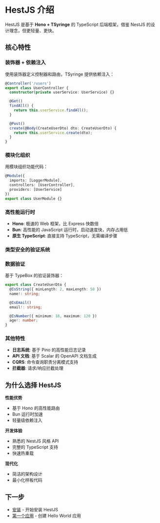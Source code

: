 # HestJS 介绍

HestJS 是基于 **Hono + TSyringe** 的 TypeScript 后端框架，借鉴 NestJS 的设计理念，但更轻量、更快。

## 核心特性

### 装饰器 + 依赖注入

使用装饰器定义控制器和路由，TSyringe 提供依赖注入：

```typescript
@Controller('/users')
export class UserController {
  constructor(private userService: UserService) {}

  @Get()
  findAll() {
    return this.userService.findAll();
  }

  @Post()
  create(@Body(CreateUserDto) dto: CreateUserDto) {
    return this.userService.create(dto);
  }
}
```

### 模块化组织

用模块组织功能代码：

```typescript
@Module({
  imports: [LoggerModule],
  controllers: [UserController], 
  providers: [UserService]
})
export class UserModule {}
```

### 高性能运行时

- **Hono**: 极速的 Web 框架，比 Express 快数倍
- **Bun**: 高性能的 JavaScript 运行时，启动速度快，内存占用低
- **原生 TypeScript**: 直接支持 TypeScript，无需编译步骤

### 类型安全的验证系统

### 数据验证

基于 TypeBox 的验证装饰器：

```typescript
export class CreateUserDto {
  @IsString({ minLength: 2, maxLength: 50 })
  name!: string;

  @IsEmail()
  email!: string;

  @IsNumber({ minimum: 18, maximum: 120 })
  age!: number;
}
```

### 其他特性

- **日志系统**: 基于 Pino 的高性能日志记录
- **API 文档**: 基于 Scalar 的 OpenAPI 文档生成
- **CQRS**: 命令查询职责分离模式支持
- **拦截器**: 请求/响应拦截处理

## 为什么选择 HestJS

**性能优势**

- 基于 Hono 的高性能路由
- Bun 运行时加速
- 轻量级依赖注入

**开发体验**

- 熟悉的 NestJS 风格 API
- 完整的 TypeScript 支持
- 快速热重载

**现代化**

- 简洁的架构设计
- 最小化样板代码

## 下一步

- [安装](./installation.md) - 开始安装 HestJS
- [第一个应用](./first-application.md) - 创建 Hello World 应用
